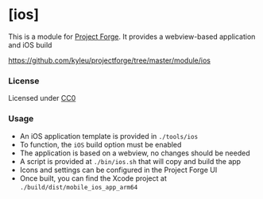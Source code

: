 <!--- Content managed by Project Forge, see [projectforge.md] for details. -->
# [ios]

This is a module for [Project Forge](https://projectforge.dev). It provides a webview-based application and iOS build

https://github.com/kyleu/projectforge/tree/master/module/ios

### License 

Licensed under [CC0](https://creativecommons.org/share-your-work/public-domain/cc0)

### Usage

- An iOS application template is provided in `./tools/ios`
- To function, the `iOS` build option must be enabled
- The application is based on a webview, no changes should be needed
- A script is provided at `./bin/ios.sh` that will copy and build the app
- Icons and settings can be configured in the Project Forge UI
- Once built, you can find the Xcode project at `./build/dist/mobile_ios_app_arm64`

